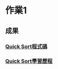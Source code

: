 # 作業1
## 成果
### [Quick Sort程式碼](https://github.com/shunlinnn/shunlinnn/blob/master/HW1/Quicksort.py)
### [Quick Sort學習歷程](https://github.com/shunlinnn/shunlinnn/blob/master/HW1/Quicksort.md)
